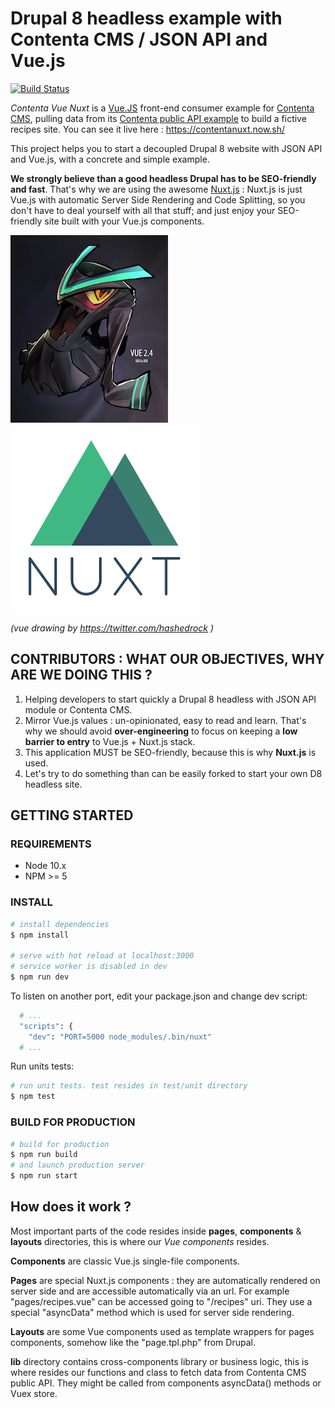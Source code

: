 # Drupal 8 headless example with Contenta CMS / JSON API and Vue.js

[![Build Status](https://travis-ci.org/contentacms/contenta_vue_nuxt.svg?branch=master)](https://travis-ci.org/contentacms/contenta_vue_nuxt)

_Contenta Vue Nuxt_ is a [Vue.JS](https://vuejs.org) front-end consumer example for [Contenta CMS](http://www.contentacms.org/), pulling data from its [Contenta public API example](https://live-contentacms.pantheonsite.io/api) to build a fictive recipes site. You can see it live here : https://contentanuxt.now.sh/

This project helps you to start a decoupled Drupal 8 website with JSON API and Vue.js, with a concrete and simple example.

**We strongly believe than a good headless Drupal has to be SEO-friendly and fast**. That's why we are using the awesome [Nuxt.js](https://nuxtjs.org/) : Nuxt.js is just Vue.js with automatic Server Side Rendering and Code Splitting, so you don't have to deal yourself with all that stuff; and just enjoy your SEO-friendly site built with your Vue.js components.

![vue image](/static/images/icon-vue.jpg?raw=true)
![nuxt image](/static/images/icon-nuxt.png?raw=true)

_(vue drawing by https://twitter.com/hashedrock )_

## CONTRIBUTORS : WHAT OUR OBJECTIVES, WHY ARE WE DOING THIS ?

1. Helping developers to start quickly a Drupal 8 headless with JSON API module or Contenta CMS.
2. Mirror Vue.js values : un-opinionated, easy to read and learn. That's why we should avoid **over-engineering** to focus on keeping a **low barrier to entry** to Vue.js + Nuxt.js stack.
3. This application MUST be SEO-friendly, because this is why **Nuxt.js** is used.
4. Let's try to do something than can be easily forked to start your own D8 headless site.

## GETTING STARTED

### REQUIREMENTS

- Node 10.x
- NPM >= 5

### INSTALL

```bash
# install dependencies
$ npm install

# serve with hot reload at localhost:3000
# service worker is disabled in dev
$ npm run dev
```

To listen on another port, edit your package.json and change dev script:

```bash
  # ...
  "scripts": {
    "dev": "PORT=5000 node_modules/.bin/nuxt"
  # ...
```

Run units tests:

```bash
# run unit tests. test resides in test/unit directory
$ npm test
```

### BUILD FOR PRODUCTION

```bash
# build for production
$ npm run build
# and launch production server
$ npm run start
```

## How does it work ?

Most important parts of the code resides inside **pages**, **components** & **layouts** directories, this is where our _Vue components_ resides.

**Components** are classic Vue.js single-file components.

**Pages** are special Nuxt.js components : they are automatically rendered on server side and are accessible automatically via an url. For example "pages/recipes.vue" can be accessed going to "/recipes" uri. They use a special "asyncData" method which is used for server side rendering.

**Layouts** are some Vue components used as template wrappers for pages components, somehow like the "page.tpl.php" from Drupal.

**lib** directory contains cross-components library or business logic, this is where resides our functions and class to fetch data from Contenta CMS public API. They might be called from components asyncData() methods or Vuex store.

